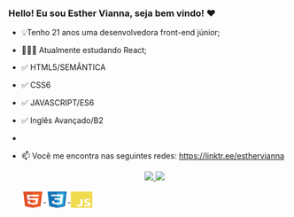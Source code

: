 ### Hello! Eu sou Esther Vianna, seja bem vindo! ❤️

- 💡Tenho 21 anos uma desenvolvedora front-end júnior;
- 👩🏽‍💻 Atualmente estudando React;
- ✅ HTML5/SEMÂNTICA
- ✅ CSS6
- ✅ JAVASCRIPT/ES6
- ✅ Inglês Avançado/B2
- 
- 📫 Você me encontra nas seguintes redes: https://linktr.ee/esthervianna

  <div align="center">
    <a href="https://github.com/EstherVianna">
    <img height="180em" src="https://github-readme-stats.vercel.app/api?username=EstherVianna&show_icons=true&theme=buefy&include_all_commits=true&count_private=true"/>
    <img height="180em" src="https://github-readme-stats.vercel.app/api/top-langs/?username=EstherVianna&layout=compact&langs_count=7&theme=buefy"/>
  </div>
  <div style="display: inline_block"> <br>
    <img align="center" alt="Esther-HTML" height="30" width="40" src="https://raw.githubusercontent.com/devicons/devicon/master/icons/html5/html5-original.svg">
    <img align="center" alt="Esther-CSS" height="30" width="40" src="https://raw.githubusercontent.com/devicons/devicon/master/icons/css3/css3-original.svg">
    <img align="center" alt="Esther-Js" height="30" width="40" src="https://raw.githubusercontent.com/devicons/devicon/master/icons/javascript/javascript-plain.svg">
  </div>
